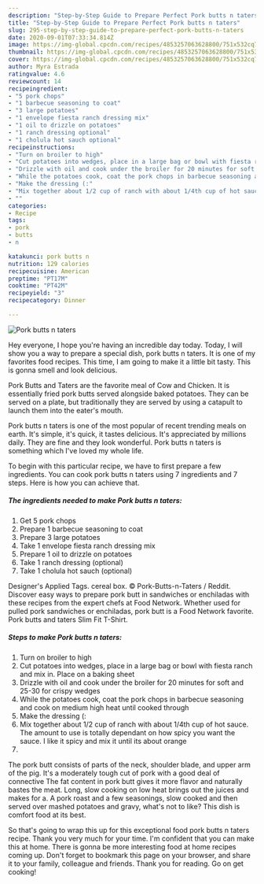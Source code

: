```yaml
---
description: "Step-by-Step Guide to Prepare Perfect Pork butts n taters"
title: "Step-by-Step Guide to Prepare Perfect Pork butts n taters"
slug: 295-step-by-step-guide-to-prepare-perfect-pork-butts-n-taters
date: 2020-09-01T07:33:34.814Z
image: https://img-global.cpcdn.com/recipes/4853257063628800/751x532cq70/pork-butts-n-taters-recipe-main-photo.jpg
thumbnail: https://img-global.cpcdn.com/recipes/4853257063628800/751x532cq70/pork-butts-n-taters-recipe-main-photo.jpg
cover: https://img-global.cpcdn.com/recipes/4853257063628800/751x532cq70/pork-butts-n-taters-recipe-main-photo.jpg
author: Myra Estrada
ratingvalue: 4.6
reviewcount: 14
recipeingredient:
- "5 pork chops"
- "1 barbecue seasoning to coat"
- "3 large potatoes"
- "1 envelope fiesta ranch dressing mix"
- "1 oil to drizzle on potatoes"
- "1 ranch dressing optional"
- "1 cholula hot sauch optional"
recipeinstructions:
- "Turn on broiler to high"
- "Cut potatoes into wedges, place in a large bag or bowl with fiesta ranch and mix in. Place on a baking sheet"
- "Drizzle with oil and cook under the broiler for 20 minutes for soft and 25-30 for crispy wedges"
- "While the potatoes cook, coat the pork chops in barbecue seasoning and cook on medium high heat until cooked through"
- "Make the dressing (:"
- "Mix together about 1/2 cup of ranch with about 1/4th cup of hot sauce. The amount to use is totally dependant on how spicy you want the sauce. I like it spicy and mix it until its about orange"
- ""
categories:
- Recipe
tags:
- pork
- butts
- n

katakunci: pork butts n 
nutrition: 129 calories
recipecuisine: American
preptime: "PT17M"
cooktime: "PT42M"
recipeyield: "3"
recipecategory: Dinner

---
```



![Pork butts n taters](https://img-global.cpcdn.com/recipes/4853257063628800/751x532cq70/pork-butts-n-taters-recipe-main-photo.jpg)

Hey everyone, I hope you're having an incredible day today. Today, I will show you a way to prepare a special dish, pork butts n taters. It is one of my favorites food recipes. This time, I am going to make it a little bit tasty. This is gonna smell and look delicious.

Pork Butts and Taters are the favorite meal of Cow and Chicken. It is essentially fried pork butts served alongside baked potatoes. They can be served on a plate, but traditionally they are served by using a catapult to launch them into the eater&#39;s mouth.

Pork butts n taters is one of the most popular of recent trending meals on earth. It's simple, it's quick, it tastes delicious. It's appreciated by millions daily. They are fine and they look wonderful. Pork butts n taters is something which I've loved my whole life.


To begin with this particular recipe, we have to first prepare a few ingredients. You can cook pork butts n taters using 7 ingredients and 7 steps. Here is how you can achieve that.

##### The ingredients needed to make Pork butts n taters:

1. Get 5 pork chops
1. Prepare 1 barbecue seasoning to coat
1. Prepare 3 large potatoes
1. Take 1 envelope fiesta ranch dressing mix
1. Prepare 1 oil to drizzle on potatoes
1. Take 1 ranch dressing (optional)
1. Take 1 cholula hot sauch (optional)


Designer&#39;s Applied Tags. cereal box. © Pork-Butts-n-Taters / Reddit. Discover easy ways to prepare pork butt in sandwiches or enchiladas with these recipes from the expert chefs at Food Network. Whether used for pulled pork sandwiches or enchiladas, pork butt is a Food Network favorite. Pork butts and taters Slim Fit T-Shirt. 

##### Steps to make Pork butts n taters:

1. Turn on broiler to high
1. Cut potatoes into wedges, place in a large bag or bowl with fiesta ranch and mix in. Place on a baking sheet
1. Drizzle with oil and cook under the broiler for 20 minutes for soft and 25-30 for crispy wedges
1. While the potatoes cook, coat the pork chops in barbecue seasoning and cook on medium high heat until cooked through
1. Make the dressing (:
1. Mix together about 1/2 cup of ranch with about 1/4th cup of hot sauce. The amount to use is totally dependant on how spicy you want the sauce. I like it spicy and mix it until its about orange
1. 


The pork butt consists of parts of the neck, shoulder blade, and upper arm of the pig. It&#39;s a moderately tough cut of pork with a good deal of connective The fat content in pork butt gives it more flavor and naturally bastes the meat. Long, slow cooking on low heat brings out the juices and makes for a. A pork roast and a few seasonings, slow cooked and then served over mashed potatoes and gravy, what&#39;s not to like? This dish is comfort food at its best. 

So that's going to wrap this up for this exceptional food pork butts n taters recipe. Thank you very much for your time. I'm confident that you can make this at home. There is gonna be more interesting food at home recipes coming up. Don't forget to bookmark this page on your browser, and share it to your family, colleague and friends. Thank you for reading. Go on get cooking!
